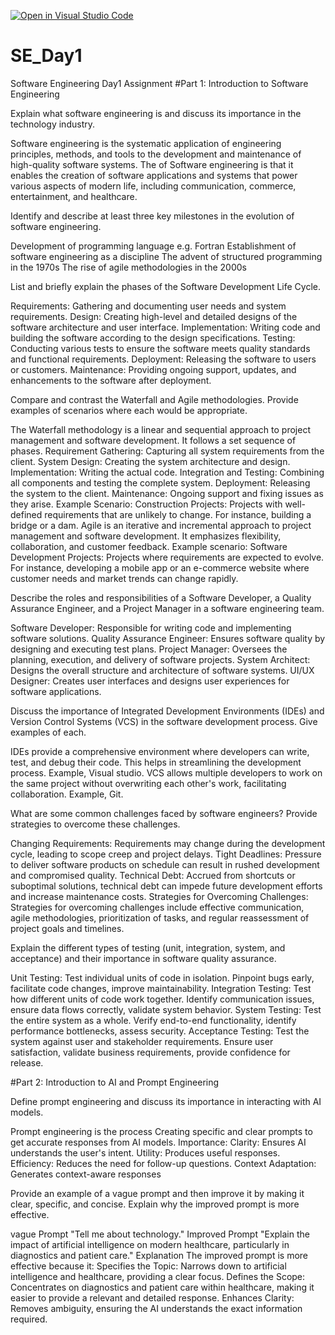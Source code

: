 [![Open in Visual Studio Code](https://classroom.github.com/assets/open-in-vscode-2e0aaae1b6195c2367325f4f02e2d04e9abb55f0b24a779b69b11b9e10269abc.svg)](https://classroom.github.com/online_ide?assignment_repo_id=16939787&assignment_repo_type=AssignmentRepo)
# SE_Day1
Software Engineering Day1 Assignment
#Part 1: Introduction to Software Engineering

Explain what software engineering is and discuss its importance in the technology industry.

Software engineering is the systematic application of engineering principles, methods, and tools to the development and maintenance of high-quality software systems.	The of Software engineering is that it enables the creation of software applications and systems that power various aspects of modern life, including communication, commerce, entertainment, and healthcare.

Identify and describe at least three key milestones in the evolution of software engineering.

Development of programming language e.g. Fortran
Establishment of software engineering as a discipline
The advent of structured programming in the 1970s
The rise of agile methodologies in the 2000s

List and briefly explain the phases of the Software Development Life Cycle.

Requirements: Gathering and documenting user needs and system requirements.
Design: Creating high-level and detailed designs of the software architecture and user interface.
Implementation: Writing code and building the software according to the design specifications.
Testing: Conducting various tests to ensure the software meets quality standards and functional requirements.
Deployment: Releasing the software to users or customers.
Maintenance: Providing ongoing support, updates, and enhancements to the software after deployment.

Compare and contrast the Waterfall and Agile methodologies. Provide examples of scenarios where each would be appropriate.

The Waterfall methodology is a linear and sequential approach to project management and software development. It follows a set sequence of phases. 
Requirement Gathering: Capturing all system requirements from the client.
System Design: Creating the system architecture and design.
Implementation: Writing the actual code.
Integration and Testing: Combining all components and testing the complete system.
Deployment: Releasing the system to the client.
Maintenance: Ongoing support and fixing issues as they arise.
Example Scenario:
Construction Projects: Projects with well-defined requirements that are unlikely to change. For instance, building a bridge or a dam.
Agile is an iterative and incremental approach to project management and software development. It emphasizes flexibility, collaboration, and customer feedback.
Example scenario: Software Development Projects: Projects where requirements are expected to evolve. For instance, developing a mobile app or an e-commerce website where customer needs and market trends can change rapidly.

Describe the roles and responsibilities of a Software Developer, a Quality Assurance Engineer, and a Project Manager in a software engineering team.

Software Developer: Responsible for writing code and implementing software solutions.
Quality Assurance Engineer: Ensures software quality by designing and executing test plans. Project Manager: Oversees the planning, execution, and delivery of software projects.
System Architect: Designs the overall structure and architecture of software systems.
UI/UX Designer: Creates user interfaces and designs user experiences for software applications.

Discuss the importance of Integrated Development Environments (IDEs) and Version Control Systems (VCS) in the software development process. Give examples of each.

IDEs provide a comprehensive environment where developers can write, test, and debug their code. This helps in streamlining the development process. Example, Visual studio.
VCS allows multiple developers to work on the same project without overwriting each other's work, facilitating collaboration. Example, Git.

What are some common challenges faced by software engineers? Provide strategies to overcome these challenges.

Changing Requirements: Requirements may change during the development cycle, leading to scope creep and project delays.
Tight Deadlines: Pressure to deliver software products on schedule can result in rushed development and compromised quality.
Technical Debt: Accrued from shortcuts or suboptimal solutions, technical debt can impede future development efforts and increase maintenance costs.
Strategies for Overcoming Challenges: Strategies for overcoming challenges include effective communication, agile methodologies, prioritization of tasks, and regular reassessment of project goals and timelines.

Explain the different types of testing (unit, integration, system, and acceptance) and their importance in software quality assurance.

Unit Testing:
Test individual units of code in isolation.
Pinpoint bugs early, facilitate code changes, improve maintainability.
Integration Testing:
Test how different units of code work together.
Identify communication issues, ensure data flows correctly, validate system behavior.
System Testing:
Test the entire system as a whole.
Verify end-to-end functionality, identify performance bottlenecks, assess security.
Acceptance Testing:
Test the system against user and stakeholder requirements.
Ensure user satisfaction, validate business requirements, provide confidence for release.

#Part 2: Introduction to AI and Prompt Engineering

Define prompt engineering and discuss its importance in interacting with AI models.

Prompt engineering is the process Creating specific and clear prompts to get accurate responses from AI models.
Importance:
Clarity: Ensures AI understands the user's intent.
Utility: Produces useful responses.
Efficiency: Reduces the need for follow-up questions.
Context Adaptation: Generates context-aware responses

Provide an example of a vague prompt and then improve it by making it clear, specific, and concise. Explain why the improved prompt is more effective.

vague Prompt
"Tell me about technology."
Improved Prompt
"Explain the impact of artificial intelligence on modern healthcare, particularly in diagnostics and patient care."
Explanation
The improved prompt is more effective because it:
Specifies the Topic: Narrows down to artificial intelligence and healthcare, providing a clear focus.
Defines the Scope: Concentrates on diagnostics and patient care within healthcare, making it easier to provide a relevant and detailed response.
Enhances Clarity: Removes ambiguity, ensuring the AI understands the exact information required.

